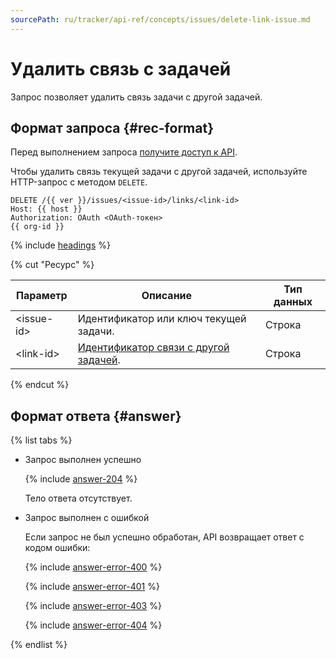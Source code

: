 ```yaml
---
sourcePath: ru/tracker/api-ref/concepts/issues/delete-link-issue.md
---
```

# Удалить связь с задачей

Запрос позволяет удалить связь задачи с другой задачей.

## Формат запроса {#rec-format}

Перед выполнением запроса [получите доступ к API](../access.md).

Чтобы удалить связь текущей задачи с другой задачей, используйте HTTP-запрос с методом `DELETE`. 

```
DELETE /{{ ver }}/issues/<issue-id>/links/<link-id>
Host: {{ host }}
Authorization: OAuth <OAuth-токен>
{{ org-id }}
```

{% include [headings](../../../_includes/tracker/api/headings.md) %}


{% cut "Ресурс" %}

Параметр | Описание | Тип данных
-------- | -------- | ----------
\<issue-id> | Идентификатор или ключ текущей задачи. | Строка
\<link-id> | [Идентификатор связи с другой задачей](get-links.md). | Строка

{% endcut %}   
	

## Формат ответа {#answer}

{% list tabs %}

- Запрос выполнен успешно

  {% include [answer-204](../../../_includes/tracker/api/answer-204.md) %}

  Тело ответа отсутствует.

- Запрос выполнен с ошибкой

  Если запрос не был успешно обработан, API возвращает ответ с кодом ошибки:

   {% include [answer-error-400](../../../_includes/tracker/api/answer-error-400.md) %}

   {% include [answer-error-401](../../../_includes/tracker/api/answer-error-401.md) %}

   {% include [answer-error-403](../../../_includes/tracker/api/answer-error-403.md) %}

   {% include [answer-error-404](../../../_includes/tracker/api/answer-error-404.md) %}

{% endlist %}